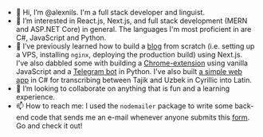 - 👋 Hi, I’m @alexnils. I'm a full stack developer and linguist.
- 👀 I’m interested in React.js, Next.js, and full stack development (MERN and ASP.NET Core) in general. The languages I'm most proficient in are C#, JavaScript and Python.
- 🌱 I’ve previously learned how to build a [blog](https://alexnils.com) from scratch (i.e. setting up a VPS, installing `nginx`, deploying the production build) using Next.js. I've also dabbled some with building a [Chrome-extension](https://github.com/alexnils/hayyim-dictionary-lookup) using vanilla JavaScript and a [Telegram bot](https://github.com/alexnils/HayyimBot) in Python. I've also built [a simple web app](https://github.com/alexnils/TranscribersMvc) in C# for transcribing between Tajik and Uzbek in Cyrillic into Latin.
- 💞️ I’m looking to collaborate on anything that is fun and a learning experience.
- 📫 How to reach me: I used the `nodemailer` package to write some back-end code that sends me an e-mail whenever anyone submits this [form](https://alexnils.com/contact). Go and check it out!

<!---
alexnils/alexnils is a ✨ special ✨ repository because its `README.md` (this file) appears on your GitHub profile.
You can click the Preview link to take a look at your changes.
--->
